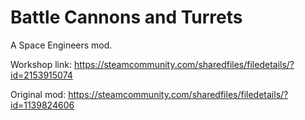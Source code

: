 ﻿# Battle Cannons and Turrets
A Space Engineers mod.

Workshop link: https://steamcommunity.com/sharedfiles/filedetails/?id=2153915074

Original mod: https://steamcommunity.com/sharedfiles/filedetails/?id=1139824606
